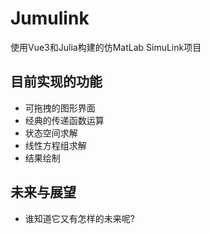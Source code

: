 # Jumulink

使用Vue3和Julia构建的仿MatLab SimuLink项目

## 目前实现的功能

- 可拖拽的图形界面
- 经典的传递函数运算
- 状态空间求解
- 线性方程组求解
- 结果绘制

## 未来与展望

- 谁知道它又有怎样的未来呢?
